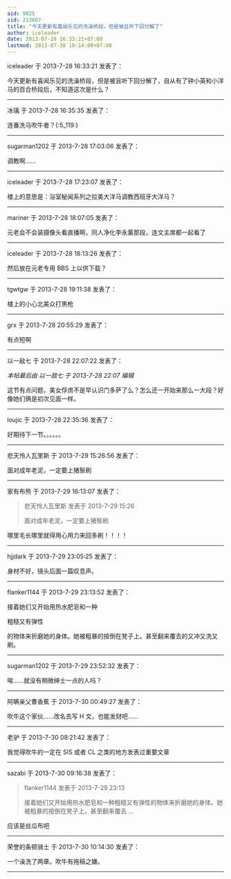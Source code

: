 ```yaml
---
aid: 9025
zid: 213867
title: "今天更新有喜闻乐见的洗澡桥段，但是被且听下回分解了"
author: iceleader
date: 2013-07-28 16:33:21+07:00
lastmod: 2013-07-30 10:14:00+07:00
---
```


iceleader 于 2013-7-28 16:33:21 发表了：

今天更新有喜闻乐见的洗澡桥段，但是被且听下回分解了，自从有了钟小英和小洋马的百合桥段后，不知道这次是什么？

---

冰璃 于 2013-7-28 16:35:35 发表了：

连番洗马吹牛者？{:5_119:}

---

sugarman1202 于 2013-7-28 17:03:06 发表了：

调教啊……

---

iceleader 于 2013-7-28 17:23:07 发表了：

楼上的意思是：浴室秘闻系列之拉美大洋马调教西班牙大洋马？

---

mariner 于 2013-7-28 18:07:05 发表了：

元老会不会装摄像头看直播啊，同人净化李永薰那段，连文主席都一起看了

---

iceleader 于 2013-7-28 18:13:26 发表了：

然后放在元老专用 BBS 上以供下载？

---

tgwtgw 于 2013-7-28 19:11:38 发表了：

楼上的小心北美众打黑枪

---

grx 于 2013-7-28 20:55:29 发表了：

有点短啊

---

以一敌七 于 2013-7-28 22:07:22 发表了：

_本帖最后由 以一敌七 于 2013-7-28 22:07 编辑_

这节有点问题，美女俘虏不是早认识门多萨了么？怎么还一开始来那么一大段？好像她们俩是初次见面一样。

---

loujic 于 2013-7-28 22:35:36 发表了：

好期待下一节。。。。。。

---

悲天怜人瓦里斯 于 2013-7-29 15:26:56 发表了：

面对成年老泥，一定要上猪鬃刷

---

家有布熊 于 2013-7-29 16:13:07 发表了：

> 悲天怜人瓦里斯 发表于 2013-7-29 15:26
>
> 面对成年老泥，一定要上猪鬃刷

哪里毛长哪里就得用心用力来回多刷！！！！

---

hjjdark 于 2013-7-29 23:05:25 发表了：

身材不好，镜头后面一篇叹息声。

---

flanker1144 于 2013-7-29 23:13:52 发表了：

接着她们又开始用热水肥皂和一种

粗糙又有弹性

的物体来折磨她的身体。她被粗暴的按倒在凳子上。甚至翻来覆去的又冲又洗又刷。

---

sugarman1202 于 2013-7-29 23:52:32 发表了：

唉……就没有稍微绅士一点的人吗？

---

阿瞒亲父曹香蕉 于 2013-7-30 00:49:27 发表了：

吹牛这个家伙……改名去写 H 文，也能发财吧……

---

老驴 于 2013-7-30 08:21:42 发表了：

我觉得吹牛的一定在 SIS 或者 CL 之类的地方发表过重要文章

---

sazabi 于 2013-7-30 09:16:38 发表了：

> flanker1144 发表于 2013-7-29 23:13
>
> 接着她们又开始用热水肥皂和一种粗糙又有弹性的物体来折磨她的身体。她被粗暴的按倒在凳子上。甚至翻来覆去 ...

应该是丝瓜布吧

---

荣誉的条顿骑士 于 2013-7-30 10:14:30 发表了：

一个澡洗了两章。吹牛有拖稿之嫌。

---
